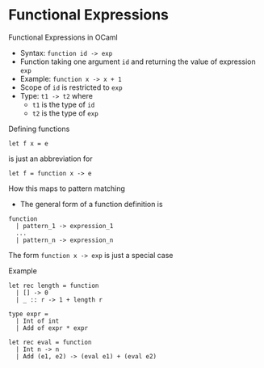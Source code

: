 # Functional Expressions

Functional Expressions in OCaml

+ Syntax: `function id -> exp`
+ Function taking one argument `id` and returning the value of expression `exp`
+ Example: `function x -> x + 1`
+ Scope of `id` is restricted to `exp`
+ Type: `t1 -> t2` where
    + `t1` is the type of `id`
    + `t2` is the type of `exp`

Defining functions

```
let f x = e
```

is just an abbreviation for 

```
let f = function x -> e
```

How this maps to pattern matching

+ The general form of a function definition is

```
function
  | pattern_1 -> expression_1
  ...
  | pattern_n -> expression_n
```

The form `function x -> exp` is just a special case

Example

```
let rec length = function
  | [] -> 0
  | _ :: r -> 1 + length r
```

```
type expr =
  | Int of int
  | Add of expr * expr
  
let rec eval = function 
  | Int n -> n
  | Add (e1, e2) -> (eval e1) + (eval e2)
```
